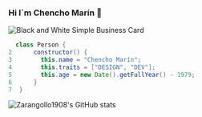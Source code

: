 ### Hi I`m Chencho Marín 👋
![Black and White Simple Business Card](https://user-images.githubusercontent.com/67286095/140560914-385b7ce7-1c21-4a89-a22a-59e708e437ce.jpg)

```java
  class Person {
2      constructor() {
3        this.name = "Chencho Marín";
4        this.traits = ["DESIGN", "DEV"];
5        this.age = new Date().getFullYear() - 1979;
6      }
7  }
```
![Zarangollo1908's GitHub stats](https://github-readme-stats.vercel.app/api?username=Zarangollo1908)



<!--
**Zarangollo1908/Zarangollo1908** is a ✨ _special_ ✨ repository because its `README.md` (this file) appears on your GitHub profile.

Here are some ideas to get you started:

- 🔭 I’m currently working on ...
- 🌱 I’m currently learning ...
- 👯 I’m looking to collaborate on ...
- 🤔 I’m looking for help with ...
- 💬 Ask me about ...
- 📫 How to reach me: ...
- 😄 Pronouns: ...
- ⚡ Fun fact: ...
-->
